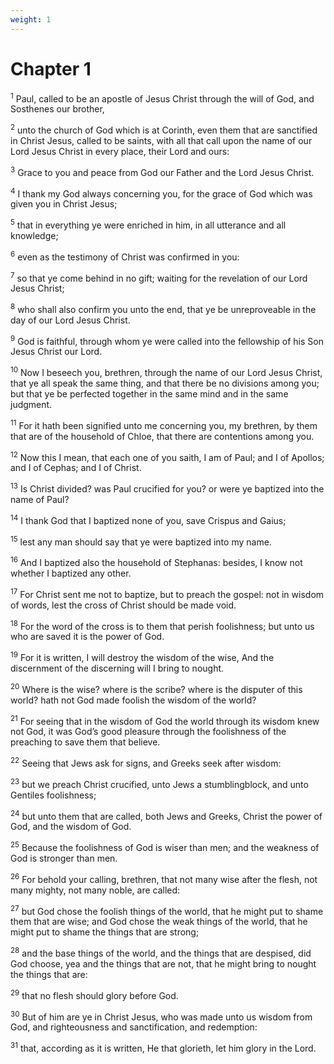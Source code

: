 ```yaml
---
weight: 1
---
```


# Chapter 1

<sup>1</sup> Paul, called to be an apostle of Jesus Christ through the will of God, and Sosthenes our brother, 

<sup>2</sup> unto the church of God which is at Corinth, even them that are sanctified in Christ Jesus, called to be saints, with all that call upon the name of our Lord Jesus Christ in every place, their Lord and ours: 

<sup>3</sup> Grace to you and peace from God our Father and the Lord Jesus Christ. 

<sup>4</sup> I thank my God always concerning you, for the grace of God which was given you in Christ Jesus; 

<sup>5</sup> that in everything ye were enriched in him, in all utterance and all knowledge; 

<sup>6</sup> even as the testimony of Christ was confirmed in you: 

<sup>7</sup> so that ye come behind in no gift; waiting for the revelation of our Lord Jesus Christ; 

<sup>8</sup> who shall also confirm you unto the end, that ye be unreproveable in the day of our Lord Jesus Christ. 

<sup>9</sup> God is faithful, through whom ye were called into the fellowship of his Son Jesus Christ our Lord. 

<sup>10</sup> Now I beseech you, brethren, through the name of our Lord Jesus Christ, that ye all speak the same thing, and that there be no divisions among you; but that ye be perfected together in the same mind and in the same judgment. 

<sup>11</sup> For it hath been signified unto me concerning you, my brethren, by them that are of the household of Chloe, that there are contentions among you. 

<sup>12</sup> Now this I mean, that each one of you saith, I am of Paul; and I of Apollos; and I of Cephas; and I of Christ. 

<sup>13</sup> Is Christ divided? was Paul crucified for you? or were ye baptized into the name of Paul? 

<sup>14</sup> I thank God that I baptized none of you, save Crispus and Gaius; 

<sup>15</sup> lest any man should say that ye were baptized into my name. 

<sup>16</sup> And I baptized also the household of Stephanas: besides, I know not whether I baptized any other. 

<sup>17</sup> For Christ sent me not to baptize, but to preach the gospel: not in wisdom of words, lest the cross of Christ should be made void. 

<sup>18</sup> For the word of the cross is to them that perish foolishness; but unto us who are saved it is the power of God. 

<sup>19</sup> For it is written, I will destroy the wisdom of the wise, And the discernment of the discerning will I bring to nought. 

<sup>20</sup> Where is the wise? where is the scribe? where is the disputer of this world? hath not God made foolish the wisdom of the world? 

<sup>21</sup> For seeing that in the wisdom of God the world through its wisdom knew not God, it was God’s good pleasure through the foolishness of the preaching to save them that believe. 

<sup>22</sup> Seeing that Jews ask for signs, and Greeks seek after wisdom: 

<sup>23</sup> but we preach Christ crucified, unto Jews a stumblingblock, and unto Gentiles foolishness; 

<sup>24</sup> but unto them that are called, both Jews and Greeks, Christ the power of God, and the wisdom of God. 

<sup>25</sup> Because the foolishness of God is wiser than men; and the weakness of God is stronger than men. 

<sup>26</sup> For behold your calling, brethren, that not many wise after the flesh, not many mighty, not many noble, are called: 

<sup>27</sup> but God chose the foolish things of the world, that he might put to shame them that are wise; and God chose the weak things of the world, that he might put to shame the things that are strong; 

<sup>28</sup> and the base things of the world, and the things that are despised, did God choose, yea and the things that are not, that he might bring to nought the things that are: 

<sup>29</sup> that no flesh should glory before God. 

<sup>30</sup> But of him are ye in Christ Jesus, who was made unto us wisdom from God, and righteousness and sanctification, and redemption: 

<sup>31</sup> that, according as it is written, He that glorieth, let him glory in the Lord. 


